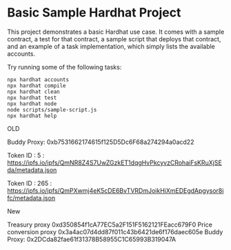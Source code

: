# Basic Sample Hardhat Project

This project demonstrates a basic Hardhat use case. It comes with a sample contract, a test for that contract, a sample script that deploys that contract, and an example of a task implementation, which simply lists the available accounts.

Try running some of the following tasks:

```shell
npx hardhat accounts
npx hardhat compile
npx hardhat clean
npx hardhat test
npx hardhat node
node scripts/sample-script.js
npx hardhat help
```
OLD

Buddy Proxy: 0xb7531662174615f125D5Dc6F68a274294a0acd22

Token ID : 5 : https://ipfs.io/ipfs/QmNR8Z4S7UwZGzkET1dqgHvPkcyvzCRohaiFsKRuXjSEda/metadata.json

Token ID : 265 : https://ipfs.io/ipfs/QmPXwmj4eK5cDE6BvTVRDmJoikHiXmEDEgdApgysor8ifc/metadata.json

New 

Treasury proxy 0xd350854f1cA77EC5a2F151F5162121FEacc679F0
Price conversion proxy 0x3a4ac07d4dd87f011c43b6421de6f176daec605e
Buddy Proxy: 0x2DCda82fae61f31378B58955C1C65993B319047A